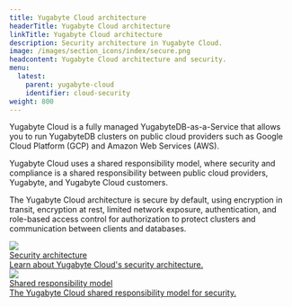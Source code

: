 ```yaml
---
title: Yugabyte Cloud architecture
headerTitle: Yugabyte Cloud architecture
linkTitle: Yugabyte Cloud architecture
description: Security architecture in Yugabyte Cloud.
image: /images/section_icons/index/secure.png
headcontent: Yugabyte Cloud architecture and security.
menu:
  latest:
    parent: yugabyte-cloud
    identifier: cloud-security
weight: 800
---
```


Yugabyte Cloud is a fully managed YugabyteDB-as-a-Service that allows you to run YugabyteDB clusters on public cloud providers such as Google Cloud Platform (GCP) and Amazon Web Services (AWS).

Yugabyte Cloud uses a shared responsibility model, where security and compliance is a shared responsibility between public cloud providers, Yugabyte, and Yugabyte Cloud customers.

The Yugabyte Cloud architecture is secure by default, using encryption in transit, encryption at rest, limited network exposure, authentication, and role-based access control for authorization to protect clusters and communication between clients and databases.

<div class="row">
  <div class="col-12 col-md-6 col-lg-12 col-xl-6">
    <a class="section-link icon-offset" href="cloud-security-features/">
      <div class="head">
        <img class="icon" src="/images/section_icons/secure/checklist.png" aria-hidden="true" />
        <div class="title">Security architecture</div>
      </div>
      <div class="body">
        Learn about Yugabyte Cloud's security architecture.
      </div>
    </a>
  </div>

  <div class="col-12 col-md-6 col-lg-12 col-xl-6">
    <a class="section-link icon-offset" href="shared-responsibility/">
      <div class="head">
        <img class="icon" src="/images/section_icons/secure/grant-permissions.png" aria-hidden="true" />
        <div class="title">Shared responsibility model</div>
      </div>
      <div class="body">
        The Yugabyte Cloud shared responsibility model for security.
      </div>
    </a>
  </div>

</div>
